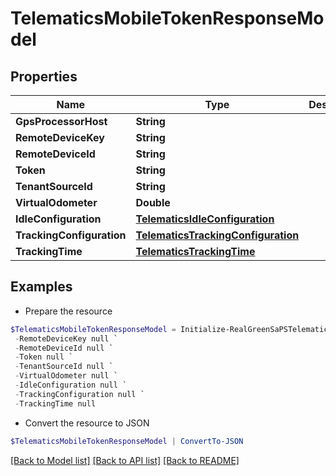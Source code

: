 # TelematicsMobileTokenResponseModel
## Properties

Name | Type | Description | Notes
------------ | ------------- | ------------- | -------------
**GpsProcessorHost** | **String** |  | [optional] 
**RemoteDeviceKey** | **String** |  | [optional] 
**RemoteDeviceId** | **String** |  | [optional] 
**Token** | **String** |  | [optional] 
**TenantSourceId** | **String** |  | [optional] 
**VirtualOdometer** | **Double** |  | [optional] 
**IdleConfiguration** | [**TelematicsIdleConfiguration**](TelematicsIdleConfiguration.md) |  | [optional] 
**TrackingConfiguration** | [**TelematicsTrackingConfiguration**](TelematicsTrackingConfiguration.md) |  | [optional] 
**TrackingTime** | [**TelematicsTrackingTime**](TelematicsTrackingTime.md) |  | [optional] 

## Examples

- Prepare the resource
```powershell
$TelematicsMobileTokenResponseModel = Initialize-RealGreenSaPSTelematicsMobileTokenResponseModel  -GpsProcessorHost null `
 -RemoteDeviceKey null `
 -RemoteDeviceId null `
 -Token null `
 -TenantSourceId null `
 -VirtualOdometer null `
 -IdleConfiguration null `
 -TrackingConfiguration null `
 -TrackingTime null
```

- Convert the resource to JSON
```powershell
$TelematicsMobileTokenResponseModel | ConvertTo-JSON
```

[[Back to Model list]](../README.md#documentation-for-models) [[Back to API list]](../README.md#documentation-for-api-endpoints) [[Back to README]](../README.md)

